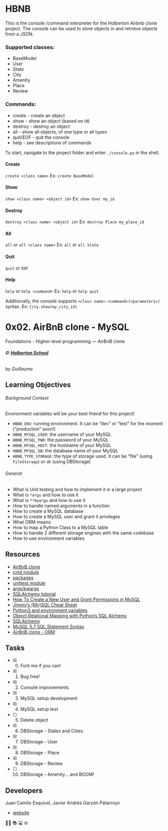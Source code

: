 # HBNB

This is the console /command interpreter for the Holberton Airbnb clone project. The console can be used to store objects in and retrieve objects from a JSON.

### Supported classes:
* BaseModel
* User
* State
* City
* Amenity
* Place
* Review

### Commands:
* create - create an object
* show - show an object (based on id)
* destroy - destroy an object
* all - show all objects, of one type or all types
* quit/EOF - quit the console
* help - see descriptions of commands

To start, navigate to the project folder and enter `./console.py` in the shell.

#### Create
`create <class name>`
Ex:
`create BaseModel`

#### Show
`show <class name> <object id>`
Ex:
`show User my_id`

#### Destroy
`destroy <class name> <object id>`
Ex:
`destroy Place my_place_id`

#### All
`all` or `all <class name>`
Ex:
`all` or `all State`

#### Quit
`quit` or `EOF`

#### Help
`help` or `help <command>`
Ex:
`help` or `help quit`

Additionally, the console supports `<class name>.<command>(<parameters>)` syntax.
Ex:
`City.show(my_city_id)`

# 0x02. AirBnB clone - MySQL
Foundations - Higher-level programming ― AirBnB clone

###### :copyright: **[Holberton School](https://www.holbertonschool.com/)**
by _Guillaume_

## Learning Objectives
###### Background Context
Environment variables will be your best friend for this project!

- ```HBNB_ENV```: running environment. It can be “dev” or “test” for the moment (“production” soon!)
- ```HBNB_MYSQL_USER```: the username of your MySQL
- ```HBNB_MYSQL_PWD```: the password of your MySQL
- ```HBNB_MYSQL_HOST```: the hostname of your MySQL
- ```HBNB_MYSQL_DB```: the database name of your MySQL
- ```HBNB_TYPE_STORAGE```: the type of storage used. It can be “file” (using ```FileStorage```) or ```db``` (using DBStorage)
###### General
* What is Unit testing and how to implement it in a large project
* What is ```*args``` and how to use it
* What is ```**kwargs``` and how to use it
* How to handle named arguments in a function
* How to create a MySQL database
* How to create a MySQL user and grant it privileges
* What ORM means
* How to map a Python Class to a MySQL table
* How to handle 2 different storage engines with the same codebase
* How to use environment variables

## Resources
* [AirBnB clone](https://intranet.hbtn.io/concepts/74)
* [cmd module](https://docs.python.org/3.4/library/cmd.html)
* [packages](https://intranet.hbtn.io/concepts/66)
* [unittest module](https://docs.python.org/3.4/library/unittest.html#module-unittest)
* [args/kwargs](https://pythontips.com/2013/08/04/args-and-kwargs-in-python-explained/)
* [SQLAlchemy tutorial](https://docs.sqlalchemy.org/en/13/orm/tutorial.html)
* [How To Create a New User and Grant Permissions in MySQL](https://www.digitalocean.com/community/tutorials/how-to-create-a-new-user-and-grant-permissions-in-mysql)
* [Jimmy’s (My)SQL Cheat Sheet](https://gist.githubusercontent.com/MasterProgrammer200/771e877ff56a4e75f32d/raw/a66990e0935dc95029a1bba05db07c57cf231d9f/mySQLCheatSheet.SQL)
* [Python3 and environment variables](https://docs.python.org/3/library/os.html?highlight=env#os.getenv)
* [Object Relational Mapping with Python’s SQL Alchemy](https://medium.com/@eightlimbed/object-relational-mapping-with-pythons-sql-alchemy-1af658b02679)
* [SQLAlchemy](https://docs.sqlalchemy.org/en/13/)
* [MySQL 5.7 SQL Statement Syntax](https://dev.mysql.com/doc/refman/5.7/en/sql-syntax.html)
* [AirBnB clone - ORM](https://www.youtube.com/watch?v=jeJwRB33YNg&feature=youtu.be)

## Tasks
* [x] 0. Fork me if you can!
* [x] 1. Bug free!
* [x] 2. Console improvements
* [x] 3. MySQL setup development
* [x] 4. MySQL setup test
* [ ] 5. Delete object
* [x] 6. DBStorage - States and Cities
* [x] 7. DBStorage - User
* [x] 8. DBStorage - Place
* [x] 9. DBStorage - Review
* [ ] 10. DBStorage - Amenity... and BOOM!

## Developers
Juan Camilo Esquivel, Javier Andrés Garzón Patarroyo
- [website](https://tecnoayuda.co/)

:man_technologist: :books: :computer: :globe_with_meridians:
